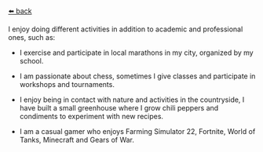 [⬅️ back](./)

I enjoy doing different activities in addition to academic and professional ones, such as:

* I exercise and participate in local marathons in my city, organized by my school.

* I am passionate about chess, sometimes I give classes and participate in workshops and tournaments.

* I enjoy being in contact with nature and activities in the countryside, I have built a small greenhouse where I grow chili peppers and condiments to experiment with new recipes.

* I am a casual gamer who enjoys Farming Simulator 22, Fortnite, World of Tanks, Minecraft and Gears of War.